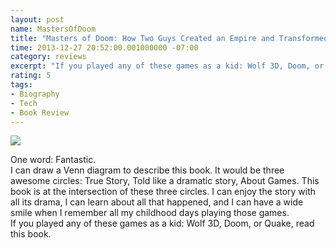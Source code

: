 ```yaml
---
layout: post
name: MastersOfDoom
title: "Masters of Doom: How Two Guys Created an Empire and Transformed Pop Culture"
time: 2013-12-27 20:52:00.001000000 -07:00
category: reviews
excerpt: "If you played any of these games as a kid: Wolf 3D, Doom, or Quake, read this book."
rating: 5
tags:
- Biography
- Tech
- Book Review
---
```

<img class="imageOnRight" src="{{ site.reviewsImagesFolder }}{{ page.name }}/MastersOfDoomCover.png">

<div class="stars" title="{{ page.rating }} Stars" data-percent="{{ page.rating }}"></div>

One word: Fantastic.  
I can draw a Venn diagram to describe this book. It would be three awesome circles: True Story, Told like a dramatic story, About Games. This book is at the intersection of these three circles. I can enjoy the story with all its drama, I can learn about all that happened, and I can have a wide smile when I remember all my childhood days playing those games.  
If you played any of these games as a kid: Wolf 3D, Doom, or Quake, read this book.  